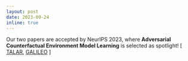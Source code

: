 ```yaml
---
layout: post
date: 2023-09-24
inline: true
---
```

Our two papers are accepted by NeurIPS 2023, where **Adversarial Counterfactual Environment Model Learning** is selected as spotlight! 
[ [TALAR](https://openreview.net/forum?id=rHAX0LRwk8), [GALILEO](https://openreview.net/forum?id=bx0SDRVDzF) ] 